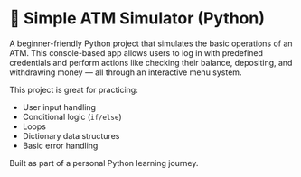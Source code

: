 # 🏧 Simple ATM Simulator (Python)

A beginner-friendly Python project that simulates the basic operations of an ATM. This console-based app allows users to log in with predefined credentials and perform actions like checking their balance, depositing, and withdrawing money — all through an interactive menu system.

This project is great for practicing:
- User input handling
- Conditional logic (`if/else`)
- Loops
- Dictionary data structures
- Basic error handling

Built as part of a personal Python learning journey.
